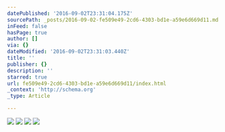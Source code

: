 ```yaml
---
datePublished: '2016-09-02T23:31:04.175Z'
sourcePath: _posts/2016-09-02-fe509e49-2cd6-4303-bd1e-a59e6d669d11.md
inFeed: false
hasPage: true
author: []
via: {}
dateModified: '2016-09-02T23:31:03.440Z'
title: ''
publisher: {}
description: ''
starred: true
url: fe509e49-2cd6-4303-bd1e-a59e6d669d11/index.html
_context: 'http://schema.org'
_type: Article

---
```

![](https://the-grid-user-content.s3-us-west-2.amazonaws.com/70919d09-e646-4c29-a747-16637839c0f1.png)
![](https://the-grid-user-content.s3-us-west-2.amazonaws.com/e83179d8-f46d-4706-8fa7-90cc6d6bcf78.jpg)
![](https://imgflo.herokuapp.com/graph/2b2431f8e7ba7b0/baf42b58c208983d0451481528420ed1/croprotate.png?cropheight=398&cropwidth=580&degrees=0&input=https%3A%2F%2Fthe-grid-user-content.s3-us-west-2.amazonaws.com%2F9b19e526-9e5a-4ff2-8de2-c121a1042fa5.png&x=0&y=1)
![](https://the-grid-user-content.s3-us-west-2.amazonaws.com/0a159a9a-5e73-4cc5-b00c-8ab841b8f53b.png)